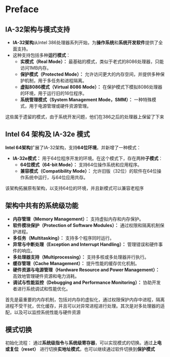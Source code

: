 # Preface
## IA-32架构与模式支持

- **IA-32架构**从Intel 386处理器系列开始，为**操作系统**和**系统开发软件**提供了全面支持。
- 这种支持包括多种**运行模式**：
    - **实模式（Real Mode）：** 最基础的模式，类似于老式的8086处理器，只能访问1MB内存。
    - **保护模式（Protected Mode）：** 允许访问更大的内存空间，并提供多种保护机制，用于多任务和进程隔离。
    - **虚拟8086模式（Virtual 8086 Mode）：** 在保护模式下模拟8086处理器的环境，用于运行旧的16位程序。
    - **系统管理模式（System Management Mode，SMM）：** 一种特殊模式，用于电源管理或硬件资源管理。

这些属于遗留的模式，由于系统开发问题，他们在386之后的处理器上保留了下来
##  Intel 64 架构及 IA-32e 模式
**Intel 64架构**扩展了IA-32架构，支持**64位环境**，并新增了一种模式：
- **IA-32e模式：** 用于64位程序开发的环境。在这个模式下，存在两种**子模式**：
    - **64位模式（64-bit Mode）：** 支持64位操作系统和应用程序。
    - **兼容模式（Compatibility Mode）：** 允许旧版（32位）的软件在64位操作系统中运行，与64位应用共存。

该架构拓展原有架构，以支持64位的环境，并且新模式可以兼容老程序

## 架构中共有的系统级功能
- **内存管理（Memory Management）：** 支持虚拟内存和内存保护。
- **软件模块保护（Protection of Software Modules）：** 通过权限和隔离机制保护进程。
- **多任务（Multitasking）：** 支持多个程序同时运行。
- **异常与中断处理（Exception and Interrupt Handling）：** 管理错误和硬件事件的响应。
- **多处理器支持（Multiprocessing）：** 支持多核或多处理器并行执行。
- **缓存管理（Cache Management）：** 提升性能的缓存优化机制。
- **硬件资源与电源管理（Hardware Resource and Power Management）：** 高效地管理硬件资源和电力消耗。
- **调试与性能监控（Debugging and Performance Monitoring）：** 协助开发者进行系统调试和性能优化。

首先是最重要的内存机制，包括对内存的虚拟化，通过权限保护内存中进程，隔离进程不受干扰，优化缓存，并且可以对异常进程进行处理。其次是对多处理器的适配，以及可以监控系统性能与硬件资源
## 模式切换
初始化流程：
通过**系统级指令**与**系统级寄存器**，可以实现模式的切换。通过**上电或复位（reset）** 进行切换**实地址模式**，也可以继续通过软件切换到**保护模式**